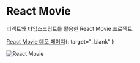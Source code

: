 # React Movie

리액트와 타입스크립트를 활용한 React Movie 프로젝트.

[React Movie 데모 페이지](https://yeouya.github.io/react-movie){: target="\_blank" }

![React Movie](image/screenshot-yeouya-github-io-react-movie-1614128597666.png)

